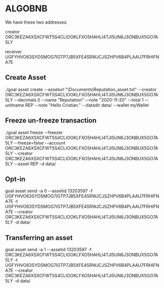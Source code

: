 # ALGOBNB

We have these two addresses:

creator ORC3KEZA6XSXCFWT5S4CLIOOKLFXO5HAHLI4TJI5UN6J3ONBUX5GO7A5LY 

receiver UGFYHVO63SYDSMOG7IGTP7JB5XFE4SRWJCJSZHPV6B4PLAAU7FRHIFNA7E 

## Create Asset
./goal asset create --asseturl "\Documents\Reputation_asset.txt" --creator ORC3KEZA6XSXCFWT5S4CLIOOKLFXO5HAHLI4TJI5UN6J3ONBUX5GO7A5LY --decimals 0 --name "Reputation" --note "2020-11-20" --total 1 --unitname REP --note "Hello Cristian." --datadir data/ --wallet myWallet

## Freeze un-freeze transaction
./goal asset freeze --freezer ORC3KEZA6XSXCFWT5S4CLIOOKLFXO5HAHLI4TJI5UN6J3ONBUX5GO7A5LY --freeze=false --account ORC3KEZA6XSXCFWT5S4CLIOOKLFXO5HAHLI4TJI5UN6J3ONBUX5GO7A5LY --creator ORC3KEZA6XSXCFWT5S4CLIOOKLFXO5HAHLI4TJI5UN6J3ONBUX5GO7A5LY --asset REP -d data/

## Opt-in
goal asset send -a 0 --assetid 13203597 -f UGFYHVO63SYDSMOG7IGTP7JB5XFE4SRWJCJSZHPV6B4PLAAU7FRHIFNA7E -t UGFYHVO63SYDSMOG7IGTP7JB5XFE4SRWJCJSZHPV6B4PLAAU7FRHIFNA7E --creator ORC3KEZA6XSXCFWT5S4CLIOOKLFXO5HAHLI4TJI5UN6J3ONBUX5GO7A5LY -d data/

## Transferring an asset
goal asset send -a 1 --assetid 13203597 -f ORC3KEZA6XSXCFWT5S4CLIOOKLFXO5HAHLI4TJI5UN6J3ONBUX5GO7A5LY -t UGFYHVO63SYDSMOG7IGTP7JB5XFE4SRWJCJSZHPV6B4PLAAU7FRHIFNA7E --creator ORC3KEZA6XSXCFWT5S4CLIOOKLFXO5HAHLI4TJI5UN6J3ONBUX5GO7A5LY -d data/
